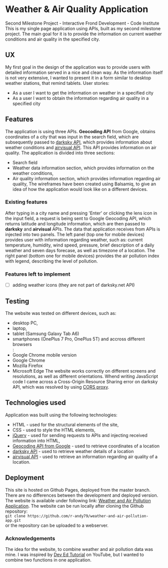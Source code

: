 # Weather & Air Quality Application
Second Milestone Project - Interactive Frond Development - Code Institute
This is my single page application using APIs, built as my second milestone project. The main goal for it is to provide the information on current waether conditions and air quality in the specified city. 
## UX
My first goal in the design of the application was to provide users with detailed information served in a nice and clean way. As the information itself is not very extensive, I wanted to present it in a form similar to desktop weather stations, that remind tablets.
User stories:
* As a user I want to get the information on weather in a specified city
* As a user I want to obtain the information regarding air quality in a specified city
## Features
The application is using three APIs. **Geocoding API** from Google, obtains coordinates of a city that was input in the search field, which are subsequently passed to [darksky API](https://darksky.net), which provides information about weather conditions and [airvisual API](https://www.airvisual.com/air-pollution-data-api). This API provides information on air quality.
The application is divided into three sections:
* Search field
* Weather data information section, which provides information on the weather conditions,
* Air quality information section, which provides information regarding air quality,
The wireframes have been created using Balsamiq, to give an idea of how the application would look like on a different devices.
### Existing features
After typing in a city name and pressing 'Enter' or clicking the lens icon in the input field, a request is being sent to Google Geocoding API, which returns latitude and longitude information, which are then passed to **darksky** and **airvisual** APIs. The data that application receives from APIs is injected into two panels. The left panel (top one for mobile devices) provides user with information regarding weather, such as: current temperature, humidity, wind speed, pressure, brief description of a daily weather and seven days forecase, as well as timezone of a location. The right panel (bottom one for mobile devices) provides the air pollution index with legend, describing the level of pollution.
### Features left to implement
- [ ] adding weather icons (they are not part of darksky.net API)
## Testing
The website was tested on different devices, such as:
* desktop PC,
* laptop,
* tablet (Samsung Galaxy Tab A6)
* smartphones (OnePlus 7 Pro, OnePlus 5T)
and accross different browsers <br/>:
* Google Chrome mobile version
* Google Chrome
* Mozilla Firefox
* Microsoft Edge
The website works correctly on different screens and resolutions, as well as different orientations.
Whend writing JavaScript code I came across a Cross-Origin Resource Sharing error on darksky API, which was resolved by using [CORS proxy](https://cors-anywhere.herokuapp.com/).
## Technologies used
Application was built using the following technologies:
* HTML - used for the structural elements of the site,
* CSS - used to style the HTML elements,
* [jQuery](https://jquery.com/) - used for sending requests to APIs and injecting received information into HTML,
* [Geocoding API from Google](https://developers.google.com/maps/documentation/geocoding/start) - used to retrieve coordinates of a location
* [darksky API](https://darksky.net) - used to retrieve weather details of a location
* [airvisual API](https://www.airvisual.com/air-pollution-data-api) - used to retrieve an information regarding air quality of a location.
## Deployment
This site is hosted on Github Pages, deployed from the master branch. There are no differences between the development and deployed version. The website is available under following link: [Weather and Air Pollution Application](https://r-andy79.github.io/weather-and-air-pollution-app/).
The website can be run locally after cloning the Github repository:<br>
`git clone https://github.com/r-andy79/weather-and-air-pollution-app.git`<br>
or the repository can be uploaded to a webserver.
### Acknowledgements
The idea for the website, to combine weather and air pollution data was mine. I was inspired by [Dev Ed Tutorial](https://www.youtube.com/watch?v=wPElVpR1rwA) on YouTube, but I wanted to combine two functions in one application.